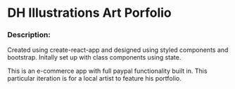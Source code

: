 # DH Illustrations Art Porfolio



### Description:

Created using create-react-app and designed using styled components and bootstrap. Initally set up with class components using state. 

This is an e-commerce app with full paypal functionality built in. This particular iteration is for a local artist to feature his portfolio.



